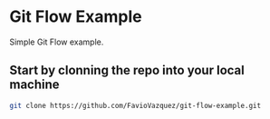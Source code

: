 # Git Flow Example

Simple Git Flow example.

## Start by clonning the repo into your local machine

```bash
git clone https://github.com/FavioVazquez/git-flow-example.git
```
